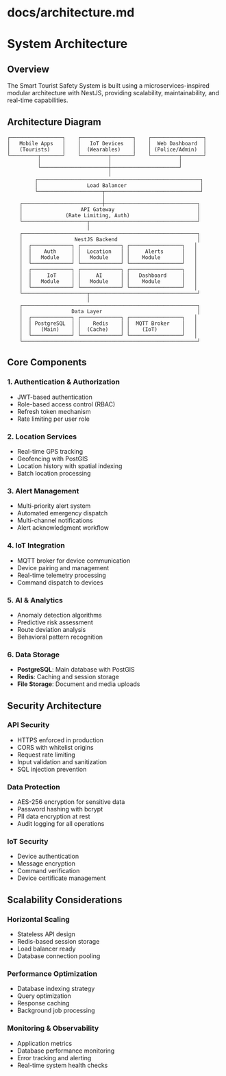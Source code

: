# docs/architecture.md
# System Architecture

## Overview

The Smart Tourist Safety System is built using a microservices-inspired modular architecture with NestJS, providing scalability, maintainability, and real-time capabilities.

## Architecture Diagram

```
┌─────────────────┐    ┌─────────────────┐    ┌─────────────────┐
│   Mobile Apps   │    │   IoT Devices   │    │  Web Dashboard  │
│   (Tourists)    │    │  (Wearables)    │    │ (Police/Admin)  │
└─────────┬───────┘    └─────────┬───────┘    └─────────┬───────┘
          │                      │                      │
          └──────────────────────┼──────────────────────┘
                                 │
         ┌─────────────────────────────────────────────────────┐
         │                Load Balancer                        │
         └─────────────────────┬───────────────────────────────┘
                               │
    ┌──────────────────────────┼──────────────────────────────┐
    │                   API Gateway                           │
    │              (Rate Limiting, Auth)                      │
    └─────────────────────┬───────────────────────────────────┘
                          │
    ┌─────────────────────────────────────────────────────────┐
    │                 NestJS Backend                          │
    │  ┌─────────────┐ ┌─────────────┐ ┌─────────────────┐   │
    │  │    Auth     │ │  Location   │ │     Alerts      │   │
    │  │   Module    │ │   Module    │ │    Module       │   │
    │  └─────────────┘ └─────────────┘ └─────────────────┘   │
    │  ┌─────────────┐ ┌─────────────┐ ┌─────────────────┐   │
    │  │     IoT     │ │     AI      │ │   Dashboard     │   │
    │  │   Module    │ │   Module    │ │    Module       │   │
    │  └─────────────┘ └─────────────┘ └─────────────────┘   │
    └─────────────────────┬───────────────────────────────────┘
                          │
    ┌─────────────────────────────────────────────────────────┐
    │                Data Layer                               │
    │  ┌─────────────┐ ┌─────────────┐ ┌─────────────────┐   │
    │  │ PostgreSQL  │ │    Redis    │ │  MQTT Broker    │   │
    │  │   (Main)    │ │  (Cache)    │ │    (IoT)        │   │
    │  └─────────────┘ └─────────────┘ └─────────────────┘   │
    └─────────────────────────────────────────────────────────┘
```

## Core Components

### 1. Authentication & Authorization
- JWT-based authentication
- Role-based access control (RBAC)
- Refresh token mechanism
- Rate limiting per user role

### 2. Location Services
- Real-time GPS tracking
- Geofencing with PostGIS
- Location history with spatial indexing
- Batch location processing

### 3. Alert Management
- Multi-priority alert system
- Automated emergency dispatch
- Multi-channel notifications
- Alert acknowledgment workflow

### 4. IoT Integration
- MQTT broker for device communication
- Device pairing and management
- Real-time telemetry processing
- Command dispatch to devices

### 5. AI & Analytics
- Anomaly detection algorithms
- Predictive risk assessment
- Route deviation analysis
- Behavioral pattern recognition

### 6. Data Storage
- **PostgreSQL**: Main database with PostGIS
- **Redis**: Caching and session storage
- **File Storage**: Document and media uploads

## Security Architecture

### API Security
- HTTPS enforced in production
- CORS with whitelist origins
- Request rate limiting
- Input validation and sanitization
- SQL injection prevention

### Data Protection
- AES-256 encryption for sensitive data
- Password hashing with bcrypt
- PII data encryption at rest
- Audit logging for all operations

### IoT Security
- Device authentication
- Message encryption
- Command verification
- Device certificate management

## Scalability Considerations

### Horizontal Scaling
- Stateless API design
- Redis-based session storage
- Load balancer ready
- Database connection pooling

### Performance Optimization
- Database indexing strategy
- Query optimization
- Response caching
- Background job processing

### Monitoring & Observability
- Application metrics
- Database performance monitoring
- Error tracking and alerting
- Real-time system health checks
